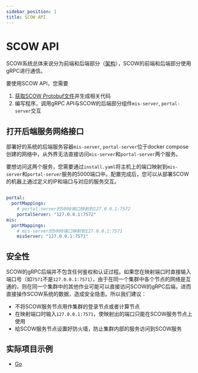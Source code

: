 ```yaml
---
sidebar_position: 1
title: SCOW API
---
```


# SCOW API

SCOW系统总体来说分为前端和后端部分（[架构](../../deploy/architecture/index.md)），SCOW的前端和后端部分使用gRPC进行通信。

要使用SCOW API，您需要

1. [获取SCOW Protobuf文件](./proto.md)并生成相关代码
2. 编写程序，调用gRPC API与SCOW的后端部分组件`mis-server`, `portal-server`交互

## 打开后端服务网络接口

部署好的系统的后端服务容器`mis-server`, `portal-server`位于docker compose创建的网络中，从外界无法直接访问`mis-server`和`portal-server`两个服务。

要想访问这两个服务，您需要通过`install.yaml`将主机上的端口映射到`mis-server`和`portal-server`服务的5000端口中。配置完成后，您可以从部署SCOW的机器上通过定义的IP和端口与对应的服务交互。

```yaml title=install.yaml

portal:
  portMappings:
    # portal-server的5000端口映射到127.0.0.1:7572
    portalServer: "127.0.0.1:7572"
mis:
  portMappings:
    # mis-server的5000端口映射到127.0.0.1:7571
    misServer: "127.0.0.1:7571"
```

## 安全性

SCOW的gRPC后端并不包含任何鉴权和认证过程。如果您在映射端口时直接输入端口号（如`7571`不是`127.0.0.1:7571`），由于在同一个集群中各个节点的网络是互通的，则在同一个集群中的其他作业可能可以直接访问SCOW的gRPC后端，进而直接操作SCOW系统的数据，造成安全隐患。所以我们建议：

- 不将SCOW服务节点用作集群的登录节点或者计算节点
- 在映射端口时输入`127.0.0.1:7571`，使映射出的端口只能在SCOW服务节点上使用
- 给SCOW服务节点设置好防火墙，防止集群内部的服务访问到SCOW服务

## 实际项目示例

- [Go](./examples/go.md#使用scow-api)
